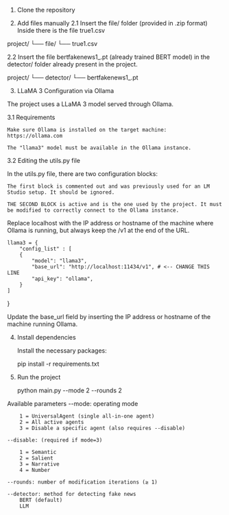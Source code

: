 1. Clone the repository

2. Add files manually
   2.1 Insert the file/ folder (provided in .zip format)
   Inside there is the file true1.csv

project/
└── file/
    └── true1.csv


   2.2 Insert the file bertfakenews1_.pt (already trained BERT model) in the detector/ folder already present in the project.

project/
└── detector/
    └── bertfakenews1_.pt


3. LLaMA 3 Configuration via Ollama

The project uses a LLaMA 3 model served through Ollama.

3.1 Requirements

    Make sure Ollama is installed on the target machine: https://ollama.com

    The "llama3" model must be available in the Ollama instance.

3.2 Editing the utils.py file

In the utils.py file, there are two configuration blocks:

    The first block is commented out and was previously used for an LM Studio setup. It should be ignored.

    THE SECOND BLOCK is active and is the one used by the project. It must be modified to correctly connect to the Ollama instance.

Replace localhost with the IP address or hostname of the machine where Ollama is running, but always keep the /v1 at the end of the URL.

	llama3 = {
		"config_list" : [
		{
			"model": "llama3",
			"base_url": "http://localhost:11434/v1", # <-- CHANGE THIS LINE
			"api_key": "ollama",
		}
	]
}

Update the base_url field by inserting the IP address or hostname of the machine running Ollama.

4. Install dependencies

   Install the necessary packages:

   pip install -r requirements.txt

5. Run the project

   python main.py --mode 2 --rounds 2

Available parameters
    --mode: operating mode

        1 = UniversalAgent (single all-in-one agent)
        2 = All active agents
        3 = Disable a specific agent (also requires --disable)

    --disable: (required if mode=3)

        1 = Semantic
        2 = Salient
        3 = Narrative
        4 = Number

    --rounds: number of modification iterations (≥ 1)

    --detector: method for detecting fake news
        BERT (default)
        LLM   